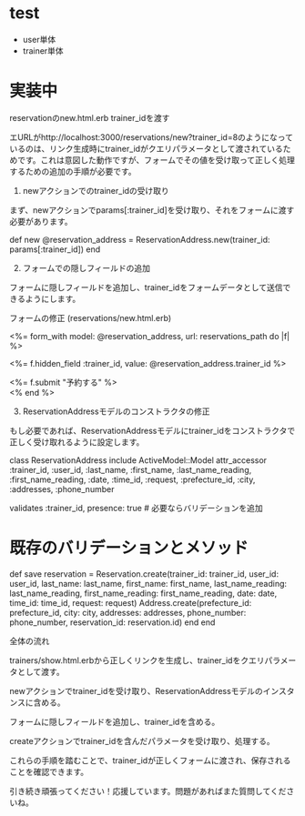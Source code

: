 # test
- user単体
- trainer単体

# 実装中
reservationのnew.html.erb
trainer_idを渡す

エURLがhttp://localhost:3000/reservations/new?trainer_id=8のようになっているのは、リンク生成時にtrainer_idがクエリパラメータとして渡されているためです。これは意図した動作ですが、フォームでその値を受け取って正しく処理するための追加の手順が必要です。


1. newアクションでのtrainer_idの受け取り

まず、newアクションでparams[:trainer_id]を受け取り、それをフォームに渡す必要があります。


def new
  @reservation_address = ReservationAddress.new(trainer_id: params[:trainer_id])
end

2. フォームでの隠しフィールドの追加

フォームに隠しフィールドを追加し、trainer_idをフォームデータとして送信できるようにします。


フォームの修正 (reservations/new.html.erb)

<%= form_with model: @reservation_address, url: reservations_path do |f| %>
  <!-- フォームの他のフィールド -->
  <%= f.hidden_field :trainer_id, value: @reservation_address.trainer_id %>

  <div class="actions">
    <%= f.submit "予約する" %>
  </div>
<% end %>

3. ReservationAddressモデルのコンストラクタの修正

もし必要であれば、ReservationAddressモデルにtrainer_idをコンストラクタで正しく受け取れるように設定します。


class ReservationAddress
  include ActiveModel::Model
  attr_accessor :trainer_id, :user_id, :last_name, :first_name, :last_name_reading, :first_name_reading, :date, :time_id, :request, :prefecture_id, :city, :addresses, :phone_number

  validates :trainer_id, presence: true  # 必要ならバリデーションを追加
  # 既存のバリデーションとメソッド

  def save
    reservation = Reservation.create(trainer_id: trainer_id, user_id: user_id, last_name: last_name, first_name: first_name, last_name_reading: last_name_reading, first_name_reading: first_name_reading, date: date, time_id: time_id, request: request)
    Address.create(prefecture_id: prefecture_id, city: city, addresses: addresses, phone_number: phone_number, reservation_id: reservation.id)
  end
end

全体の流れ


trainers/show.html.erbから正しくリンクを生成し、trainer_idをクエリパラメータとして渡す。

newアクションでtrainer_idを受け取り、ReservationAddressモデルのインスタンスに含める。

フォームに隠しフィールドを追加し、trainer_idを含める。

createアクションでtrainer_idを含んだパラメータを受け取り、処理する。


これらの手順を踏むことで、trainer_idが正しくフォームに渡され、保存されることを確認できます。


引き続き頑張ってください！応援しています。問題があればまた質問してくださいね。

